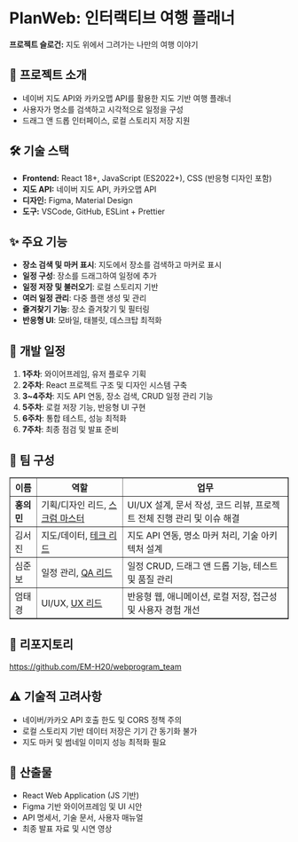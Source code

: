 <h1>PlanWeb: 인터랙티브 여행 플래너</h1>

<p><strong>프로젝트 슬로건:</strong> 지도 위에서 그려가는 나만의 여행 이야기</p>

<h2>📌 프로젝트 소개</h2>
<ul>
  <li>네이버 지도 API와 카카오맵 API를 활용한 지도 기반 여행 플래너</li>
  <li>사용자가 명소를 검색하고 시각적으로 일정을 구성</li>
  <li>드래그 앤 드롭 인터페이스, 로컬 스토리지 저장 지원</li>
</ul>

<h2>🛠️ 기술 스택</h2>
<ul>
  <li><strong>Frontend:</strong> React 18+, JavaScript (ES2022+), CSS (반응형 디자인 포함)</li>
  <li><strong>지도 API:</strong> 네이버 지도 API, 카카오맵 API</li>
  <li><strong>디자인:</strong> Figma, Material Design</li>
  <li><strong>도구:</strong> VSCode, GitHub, ESLint + Prettier</li>
</ul>

<h2>✨ 주요 기능</h2>
<ul>
  <li><strong>장소 검색 및 마커 표시</strong>: 지도에서 장소를 검색하고 마커로 표시</li>
  <li><strong>일정 구성</strong>: 장소를 드래그하여 일정에 추가</li>
  <li><strong>일정 저장 및 불러오기</strong>: 로컬 스토리지 기반</li>
  <li><strong>여러 일정 관리</strong>: 다중 플랜 생성 및 관리</li>
  <li><strong>즐겨찾기 기능</strong>: 장소 즐겨찾기 및 필터링</li>
  <li><strong>반응형 UI</strong>: 모바일, 태블릿, 데스크탑 최적화</li>
</ul>

<h2>📅 개발 일정</h2>
<ol>
  <li><strong>1주차</strong>: 와이어프레임, 유저 플로우 기획</li>
  <li><strong>2주차</strong>: React 프로젝트 구조 및 디자인 시스템 구축</li>
  <li><strong>3~4주차</strong>: 지도 API 연동, 장소 검색, CRUD 일정 관리 기능</li>
  <li><strong>5주차</strong>: 로컬 저장 기능, 반응형 UI 구현</li>
  <li><strong>6주차</strong>: 통합 테스트, 성능 최적화</li>
  <li><strong>7주차</strong>: 최종 점검 및 발표 준비</li>
</ol>

<h2>👥 팀 구성</h2>
<table border="1" cellspacing="0" cellpadding="6">
  <thead>
    <tr>
      <th>이름</th>
      <th>역할</th>
      <th>업무</th>
    </tr>
  </thead>
  <tbody>
    <tr>
      <td><strong>홍의민</strong></td>
      <td>기획/디자인 리드, <u>스크럼 마스터</u></td>
      <td>UI/UX 설계, 문서 작성, 코드 리뷰, 프로젝트 전체 진행 관리 및 이슈 해결</td>
    </tr>
    <tr>
      <td>김서진</td>
      <td>지도/데이터, <u>테크 리드</u></td>
      <td>지도 API 연동, 명소 마커 처리, 기술 아키텍처 설계</td>
    </tr>
    <tr>
      <td>심준보</td>
      <td>일정 관리, <u>QA 리드</u></td>
      <td>일정 CRUD, 드래그 앤 드롭 기능, 테스트 및 품질 관리</td>
    </tr>
    <tr>
      <td>엄태경</td>
      <td>UI/UX, <u>UX 리드</u></td>
      <td>반응형 웹, 애니메이션, 로컬 저장, 접근성 및 사용자 경험 개선</td>
    </tr>
  </tbody>
</table>

<h2>🔗 리포지토리</h2>
<p><a href="https://github.com/EM-H20/webprogram_team" target="_blank">https://github.com/EM-H20/webprogram_team</a></p>

<h2>⚠️ 기술적 고려사항</h2>
<ul>
  <li>네이버/카카오 API 호출 한도 및 CORS 정책 주의</li>
  <li>로컬 스토리지 기반 데이터 저장은 기기 간 동기화 불가</li>
  <li>지도 마커 및 썸네일 이미지 성능 최적화 필요</li>
</ul>

<h2>📂 산출물</h2>
<ul>
  <li>React Web Application (JS 기반)</li>
  <li>Figma 기반 와이어프레임 및 UI 시안</li>
  <li>API 명세서, 기술 문서, 사용자 매뉴얼</li>
  <li>최종 발표 자료 및 시연 영상</li>
</ul>
